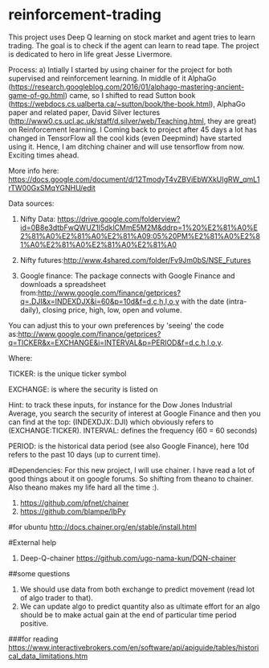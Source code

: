 # reinforcement-trading
This project uses Deep Q learning on stock market and agent tries to learn trading. The goal is to check if the agent can learn to read tape. The project is dedicated to hero in life great Jesse Livermore.


Process:
a) Intially I started by using chainer for the project for both supervised and reinforcement learning. In middle of it AlphaGo (https://research.googleblog.com/2016/01/alphago-mastering-ancient-game-of-go.html) came, so I shifted to read Sutton book (https://webdocs.cs.ualberta.ca/~sutton/book/the-book.html), AlphaGo paper and related paper, David Silver lectures (http://www0.cs.ucl.ac.uk/staff/d.silver/web/Teaching.html, they are great)
on Reinforcement learning. I Coming back to project after 45 days a lot has changed in TensorFlow all the cool kids (even Deepmind) have started using it. Hence, I am ditching chainer and will use tensorflow from now. Exciting times ahead.

More info here:
https://docs.google.com/document/d/12TmodyT4vZBViEbWXkUIgRW_qmL1rTW00GxSMqYGNHU/edit


Data sources:
1) Nifty Data: https://drive.google.com/folderview?id=0B8e3dtbFwQWUZ1I5dklCMmE5M2M&ddrp=1%20%E2%81%A0%E2%81%A0%E2%81%A0%E2%81%A09:05%20PM%E2%81%A0%E2%81%A0%E2%81%A0%E2%81%A0%E2%81%A0


2) Nifty futures:http://www.4shared.com/folder/Fv9Jm0bS/NSE_Futures


3) Google finance: The package connects with Google Finance and downloads a spreadsheet from:http://www.google.com/finance/getprices?q=.DJI&x=INDEXDJX&i=60&p=10d&f=d,c,h,l,o,v with the date (intra-daily), closing price, high, low, open and volume.

You can adjust this to your own preferences by 'seeing' the code as:http://www.google.com/finance/getprices?q=TICKER&x=EXCHANGE&i=INTERVAL&p=PERIOD&f=d,c,h,l,o,v.

Where:

TICKER: is the unique ticker symbol

EXCHANGE: is where the security is listed on

Hint: to track these inputs, for instance for the Dow Jones Industrial Average, you search the security of interest at Google Finance and then you can find at the top: (INDEXDJX:.DJI) which obviously refers to (EXCHANGE:TICKER).
INTERVAL: defines the frequency (60 = 60 seconds)

PERIOD: is the historical data period (see also Google Finance), here 10d refers to the past 10 days (up to current time).


#Dependencies:
For this new project, I will use chainer. I have read a lot of good things about it on google forums. So shifting from theano to chainer. Also theano makes my life hard all the time :).
1) https://github.com/pfnet/chainer
2) https://github.com/blampe/IbPy

#for ubuntu
http://docs.chainer.org/en/stable/install.html


#External help
1) Deep-Q-chainer
https://github.com/ugo-nama-kun/DQN-chainer

##some questions
1) We should use data from both exchange to predict movement (read lot of algo trader to that).
2) We can update algo to predict quantity also as ultimate effort for an algo should be to make actual gain at the end of particular time period positive.


###for reading
https://www.interactivebrokers.com/en/software/api/apiguide/tables/historical_data_limitations.htm

